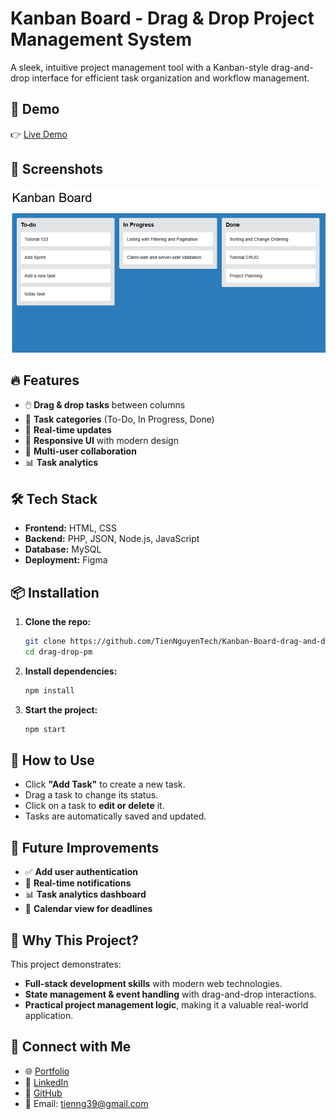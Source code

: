 # Kanban Board - Drag & Drop Project Management System

A sleek, intuitive project management tool with a Kanban-style drag-and-drop interface for efficient task organization and workflow management.

## 🚀 Demo
👉 [Live Demo](https://your-demo-link.com)

## 📸 Screenshots
![Dashboard](./assets/dashboard.png)

## 🔥 Features
- 🖱️ **Drag & drop tasks** between columns
- 📌 **Task categories** (To-Do, In Progress, Done)
- 🔄 **Real-time updates** 
- 🎨 **Responsive UI** with modern design
- 👥 **Multi-user collaboration** 
- 📊 **Task analytics** 

## 🛠️ Tech Stack
- **Frontend:** HTML, CSS
- **Backend:** PHP, JSON, Node.js, JavaScript
- **Database:** MySQL
- **Deployment:** Figma

## 📦 Installation

1. **Clone the repo:**
   ```bash
   git clone https://github.com/TienNguyenTech/Kanban-Board-drag-and-drop.git
   cd drag-drop-pm
   ```
2. **Install dependencies:**
   ```bash
   npm install
   ```
3. **Start the project:**
   ```bash
   npm start
   ```

## 📝 How to Use
- Click **"Add Task"** to create a new task.
- Drag a task to change its status.
- Click on a task to **edit or delete** it.
- Tasks are automatically saved and updated.

## 🌟 Future Improvements
- ✅ **Add user authentication**
- 🔔 **Real-time notifications**
- 📊 **Task analytics dashboard**
- 📅 **Calendar view for deadlines**

## 💼 Why This Project?
This project demonstrates:
- **Full-stack development skills** with modern web technologies.
- **State management & event handling** with drag-and-drop interactions.
- **Practical project management logic**, making it a valuable real-world application.

## 📩 Connect with Me
- 🌐 [Portfolio](https://your-portfolio.com)
- 🔗 [LinkedIn](https://linkedin.com/in/tomng9)
- 🐙 [GitHub](https://github.com/TienNguyenTech)
- 📧 Email: tienng39@gmail.com
